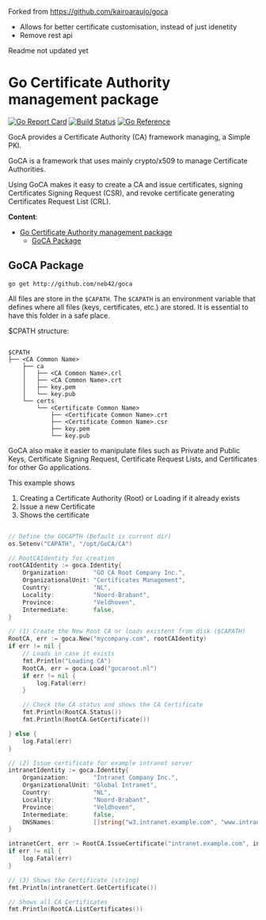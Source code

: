 Forked from https://github.com/kairoaraujo/goca 

* Allows for better certificate customisation, instead of just idenetity
* Remove rest api

Readme not updated yet

# Go Certificate Authority management package

[![Go Report Card](https://goreportcard.com/badge/github.com/neb42/goca)](https://goreportcard.com/report/github.com/neb42/goca)
[![Build Status](https://github.com/neb42/goca/workflows/tests/badge.svg)](https://github.com/neb42/goca/actions)
[![Go Reference](https://pkg.go.dev/badge/github.com/neb42/goca.svg)](https://pkg.go.dev/github.com/neb42/goca)


GocA provides a Certificate Authority (CA) framework managing, a Simple PKI.

GoCA is a framework that uses mainly crypto/x509 to manage Certificate
Authorities.

Using GoCA makes it easy to create a CA and issue certificates, signing
Certificates Signing Request (CSR), and revoke certificate generating
Certificates Request List (CRL).

**Content**:

- [Go Certificate Authority management package](#go-certificate-authority-management-package)
  - [GoCA Package](#goca-package)

## GoCA Package

```shell
go get http://github.com/neb42/goca
```

All files are store in the ``$CAPATH``. The ``$CAPATH`` is an environment
variable that defines where all files (keys, certificates, etc.) are stored.
It is essential to have this folder in a safe place.

$CPATH structure:

```shell

$CPATH
├── <CA Common Name>
    ├── ca
    │   ├── <CA Common Name>.crl
    │   ├── <CA Common Name>.crt
    │   ├── key.pem
    │   └── key.pub
    └── certs
        └── <Certificate Common Name>
            ├── <Certificate Common Name>.crt
            ├── <Certificate Common Name>.csr
            ├── key.pem
            └── key.pub
```

GoCA also make it easier to manipulate files such as Private and Public Keys,
Certificate Signing Request, Certificate Request Lists, and Certificates
for other Go applications.


This example shows

1. Creating a Certificate Authority (Root) or Loading if it already exists
2. Issue a new Certificate
3. Shows the certificate

```go

// Define the GOCAPTH (Default is current dir)
os.Setenv("CAPATH", "/opt/GoCA/CA")

// RootCAIdentity for creation
rootCAIdentity := goca.Identity{
    Organization:       "GO CA Root Company Inc.",
    OrganizationalUnit: "Certificates Management",
    Country:            "NL",
    Locality:           "Noord-Brabant",
    Province:           "Veldhoven",
    Intermediate:       false,
}

// (1) Create the New Root CA or loads existent from disk ($CAPATH)
RootCA, err := goca.New("mycompany.com", rootCAIdentity)
if err != nil {
    // Loads in case it exists
    fmt.Println("Loading CA")
    RootCA, err = goca.Load("gocaroot.nl")
    if err != nil {
        log.Fatal(err)
    }

    // Check the CA status and shows the CA Certificate
    fmt.Println(RootCA.Status())
    fmt.Println(RootCA.GetCertificate())

} else {
    log.Fatal(err)
}

// (2) Issue certificate for example intranet server
intranetIdentity := goca.Identity{
    Organization:       "Intranet Company Inc.",
    OrganizationalUnit: "Global Intranet",
    Country:            "NL",
    Locality:           "Noord-Brabant",
    Province:           "Veldhoven",
    Intermediate:       false,
    DNSNames:           []string{"w3.intranet.example.com", "www.intranet.example.com"},
}

intranetCert, err := RootCA.IssueCertificate("intranet.example.com", intranetIdentity)
if err != nil {
    log.Fatal(err)
}

// (3) Shows the Certificate (string)
fmt.Println(intranetCert.GetCertificate())

// Shows all CA Certificates
fmt.Println(RootCA.ListCertificates())
```


